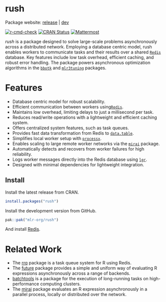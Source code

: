 
<!-- README.md is generated from README.Rmd. Please edit that file -->

# rush

Package website: [release](https://rush.mlr-org.com/) \|
[dev](https://rush.mlr-org.com/dev/)

<!-- badges: start -->

[![r-cmd-check](https://github.com/mlr-org/rush/actions/workflows/r-cmd-check.yml/badge.svg)](https://github.com/mlr-org/rush/actions/workflows/r-cmd-check.yml)
[![CRAN
Status](https://www.r-pkg.org/badges/version-ago/rush)](https://cran.r-project.org/package=rush)
[![Mattermost](https://img.shields.io/badge/chat-mattermost-orange.svg)](https://lmmisld-lmu-stats-slds.srv.mwn.de/mlr_invite/)
<!-- badges: end -->

*rush* is a package designed to solve large-scale problems
asynchronously across a distributed network. Employing a database
centric model, rush enables workers to communicate tasks and their
results over a shared [`Redis`](https://redis.io/) database. Key
features include low task overhead, efficient caching, and robust error
handling. The package powers asynchronous optimization algorithms in the
[`bbotk`](https://CRAN.R-project.org/package=bbotk) and
[`mlr3tuning`](https://CRAN.R-project.org/package=paradox) packages.

# Features

- Database centric model for robust scalability.
- Efficient communication between workers
  using[`Redis`](https://redis.io/).
- Maintains low overhead, limiting delays to just a millisecond per
  task.
- Reduces read/write operations with a lightweight and efficient caching
  system.
- Offers centralized system features, such as task queues.
- Provides fast data transformation from Redis to
  [`data.table`](https://CRAN.R-project.org/package=data.table).
- Simplifies local worker setup with
  [`processx`](https://CRAN.R-project.org/package=processx).
- Enables scaling to large remote worker networks via the
  [`mirai`](https://CRAN.R-project.org/package=mirai) package.
- Automatically detects and recovers from worker failures for high
  reliability.
- Logs worker messages directly into the Redis database using
  [`lgr`](https://CRAN.R-project.org/package=lgr).
- Designed with minimal dependencies for lightweight integration.

## Install

Install the latest release from CRAN.

``` r
install.packages("rush")
```

Install the development version from GitHub.

``` r
pak::pak("mlr-org/rush")
```

And install
[Redis](https://redis.io/docs/latest/operate/oss_and_stack/install/install-stack/).

# Related Work

- The [rrq](https://github.com/mrc-ide/rrq) package is a task queue
  system for R using Redis.
- The [future](https://CRAN.R-project.org/package=future) package
  provides a simple and uniform way of evaluating R expressions
  asynchronously across a range of backends.
- [batchtools](https://CRAN.R-project.org/package=batchtools) is a
  package for the execution of long-running tasks on high-performance
  computing clusters.
- The [mirai](https://CRAN.R-project.org/package=mirai) package
  evaluates an R expression asynchronously in a parallel process,
  locally or distributed over the network.
